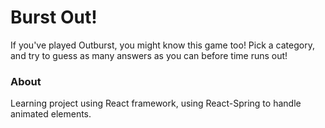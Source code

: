 # Burst Out!

If you've played Outburst, you might know this game too! Pick a category, and try to guess as many answers as you can before time runs out! 

### About

Learning project using React framework, using React-Spring to handle animated elements.